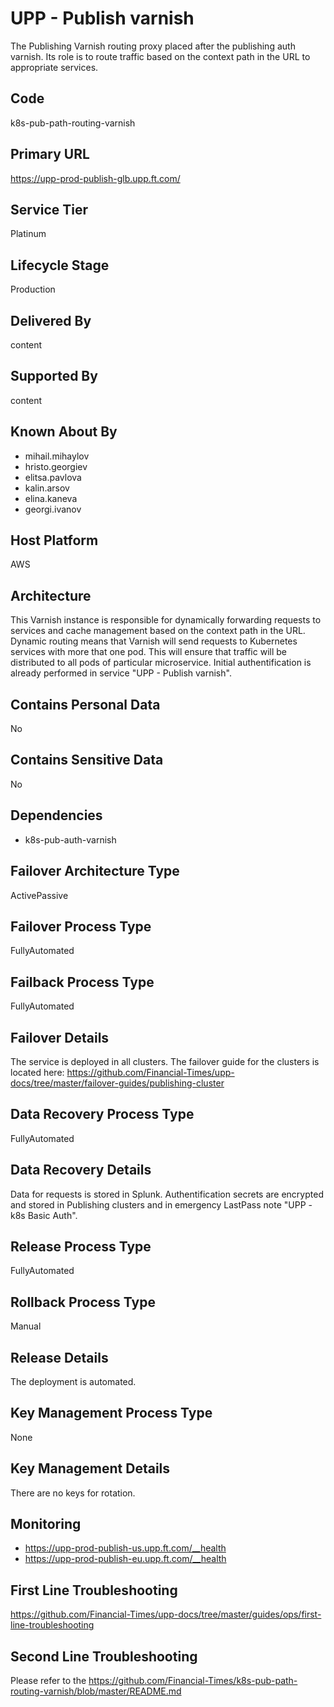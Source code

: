 # UPP - Publish varnish

The Publishing Varnish routing proxy placed after the publishing auth varnish. Its role is to route traffic based on the context path in the URL to appropriate services.

## Code

k8s-pub-path-routing-varnish

## Primary URL

<https://upp-prod-publish-glb.upp.ft.com/>

## Service Tier

Platinum

## Lifecycle Stage

Production

## Delivered By

content

## Supported By

content

## Known About By

- mihail.mihaylov
- hristo.georgiev
- elitsa.pavlova
- kalin.arsov
- elina.kaneva
- georgi.ivanov

## Host Platform

AWS

## Architecture

This Varnish instance is responsible for dynamically forwarding requests to services and cache management based on the context path in the URL. Dynamic routing means that Varnish will send requests to Kubernetes services with more that one pod. This will ensure that traffic will be distributed to all pods of particular microservice. Initial authentification is already performed in service "UPP - Publish varnish".

## Contains Personal Data

No

## Contains Sensitive Data

No

## Dependencies

- k8s-pub-auth-varnish

## Failover Architecture Type

ActivePassive

## Failover Process Type

FullyAutomated

## Failback Process Type

FullyAutomated

## Failover Details

The service is deployed in all clusters. The failover guide for the clusters is located here: <https://github.com/Financial-Times/upp-docs/tree/master/failover-guides/publishing-cluster>

## Data Recovery Process Type

FullyAutomated

## Data Recovery Details

Data for requests is stored in Splunk. Authentification secrets are encrypted and stored in Publishing clusters and in emergency LastPass note "UPP - k8s Basic Auth".

## Release Process Type

FullyAutomated

## Rollback Process Type

Manual

## Release Details

The deployment is automated.

## Key Management Process Type

None

## Key Management Details

There are no keys for rotation.

## Monitoring

- https://upp-prod-publish-us.upp.ft.com/__health
- https://upp-prod-publish-eu.upp.ft.com/__health

## First Line Troubleshooting

https://github.com/Financial-Times/upp-docs/tree/master/guides/ops/first-line-troubleshooting

## Second Line Troubleshooting

Please refer to the https://github.com/Financial-Times/k8s-pub-path-routing-varnish/blob/master/README.md
